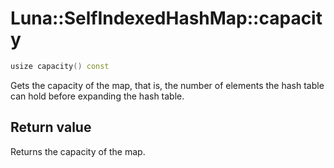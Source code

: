 # Luna::SelfIndexedHashMap::capacity

```c++
usize capacity() const
```

Gets the capacity of the map, that is, the number of elements the hash table can hold before expanding the hash table. 



## Return value
Returns the capacity of the map. 

